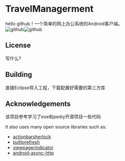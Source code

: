TravelManagerment
=================

hello github！一个简单的网上办公系统的Android客户端。<br />
![github](http://github.com/unicorn.png "github")![github](http://github.com/unicorn.png "github")



License
---------------
写什么?<br />




Building
---------------
直接Eclipse导入工程，下载配置好需要的第三方库<br />


Acknowledgements
---------------
该项目参考学习了eoe和pediy开源项目一些代码

It also uses many open source libraries such as:
* [actionbarsherlock](https://github.com/JakeWharton/ActionBarSherlock)<br />
* [pulltorefresh](https://github.com/johannilsson/android-pulltorefresh)<br />
* [viewpagerindicator](https://github.com/JakeWharton/Android-ViewPagerIndicator)<br />
* [android-async-http](http://loopj.com/android-async-http/)<br />
